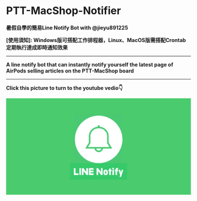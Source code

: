 # PTT-MacShop-Notifier
**暑假自學的簡易Line Notify Bot with @jieyu891225**
  
  **[使用須知]: Windows版可搭配工作排程器，Linux、MacOS版需搭配Crontab定期執行達成即時通知效果**
****
**A line notify bot that can instantly notify yourself the latest page of AirPods selling articles on the PTT-MacShop board**
****
**Click this picture to turn to the youtube vedio👇**

[![IMAGE ALT TEXT](https://github.com/Emily-Weng/PTT-MacShop-Notifier/blob/main/line-notify.jpg)](https://www.youtube.com/watch?v=yw8b3av3hro "PTT-MacShop-Notifier成果展示")







